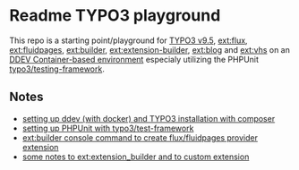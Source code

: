 # Readme TYPO3 playground

This repo is a starting point/playground for [TYPO3 v9.5](https://typo3.org/), [ext:flux](https://github.com/FluidTYPO3/flux), 
[ext:fluidpages](https://github.com/FluidTYPO3/fluidpages), [ext:builder](https://github.com/FluidTYPO3/builder), 
[ext:extension-builder](https://github.com/FriendsOfTYPO3/extension_builder), 
[ext:blog](https://packagist.org/packages/t3g/blog) and [ext:vhs](https://github.com/FluidTYPO3/vhs) 
on an [DDEV Container-based environment](https://www.drud.com/) especialy utilizing
the PHPUnit [typo3/testing-framework](https://packagist.org/packages/typo3/testing-framework).

## Notes

* [setting up ddev (with docker) and TYPO3 installation with composer](readme/Readme-ddev.md)
* [setting up PHPUnit with typo3/test-framework](readme/Readme-phpunit.md)
* [ext:builder console command to create flux/fluidpages provider extension](readme/Readme-builder.md)
* [some notes to ext:extension_builder and to custom extension](readme/Readme-extension_builder.md)